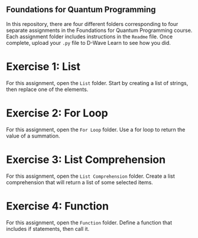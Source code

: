 ## Foundations for Quantum Programming
In this repository, there are four different folders corresponding to four separate assignments in the Foundations for Quantum Programming course. Each assignment folder includes instructions in the `Readme` file. Once complete, upload your `.py` file to D-Wave Learn to see how you did.

# Exercise 1: List
For this assignment, open the `List` folder. Start by creating a list of strings, then replace one of the elements.

# Exercise 2: For Loop
For this assignment, open the `For Loop` folder. Use a for loop to return the value of a summation.

# Exercise 3: List Comprehension
For this assignment, open the `List Comprehension` folder. Create a list comprehension that will return a list of some selected items.

# Exercise 4: Function
For this assignment, open the `Function` folder. Define a function that includes if statements, then call it. 

